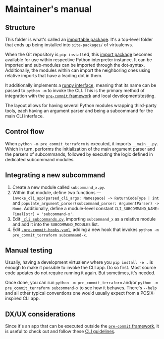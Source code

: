 # Maintainer's manual

## Structure

This folder is what's called an [importable package]. It's a top-level folder
that ends up being installed into `site-packages/` of virtualenvs.

When the Git repository is `pip install`ed, this [import package] becomes
available for use within respective Python interpreter instance. It can be
imported and sub-modules can be imported through the dot-syntax. Additionally,
the modules within can import the neighboring ones using relative imports that
have a leading dot in them.

It additionally implements a [runpy interface], meaning that its name can
be passed to `python -m` to invoke the CLI. This is the primary method of
integration with the [`pre-commit` framework] and local development/testing.

The layout allows for having several Python modules wrapping third-party tools,
each having an argument parser and being a subcommand for the main CLI
interface.

## Control flow

When `python -m pre_commit_terraform` is executed, it imports `__main__.py`.
Which in turn, performs the initialization of the main argument parser and the
parsers of subcommands, followed by executing the logic defined in dedicated
subcommand modules.

## Integrating a new subcommand

1. Create a new module called `subcommand_x.py`.
2. Within that module, define two functions —
   `invoke_cli_app(parsed_cli_args: Namespace) -> ReturnCodeType | int` and
   `populate_argument_parser(subcommand_parser: ArgumentParser) -> None`.
   Additionally, define a module-level constant
   `CLI_SUBCOMMAND_NAME: Final[str] = 'subcommand-x'`.
3. Edit [`_cli_subcommands.py`], importing `subcommand_x` as a relative module
   and add it into the `SUBCOMMAND_MODULES` list.
4. Edit [`.pre-commit-hooks.yaml`], adding a new hook that invokes
   `python -m pre_commit_terraform subcommand-x`.

## Manual testing

Usually, having a development virtualenv where you `pip install -e .` is enough
to make it possible to invoke the CLI app. Do so first. Most source code
updates do not require running it again. But sometimes, it's needed.

Once done, you can run `python -m pre_commit_terraform` and/or
`python -m pre_commit_terraform subcommand-x` to see how it behaves. There's
`--help` and all other typical conventions one would usually expect from a
POSIX-inspired CLI app.

## DX/UX considerations

Since it's an app that can be executed outside the [`pre-commit` framework],
it is useful to check out and follow these [CLI guidelines][clig].

[`.pre-commit-hooks.yaml`]: ../../.pre-commit-hooks.yaml
[`_cli_parsing.py`]: ./_cli_parsing.py
[`_cli_subcommands.py`]: ./_cli_subcommands.py
[clig]: https://clig.dev
[importable package]: https://docs.python.org/3/tutorial/modules.html#packages
[import package]: https://packaging.python.org/en/latest/glossary/#term-Import-Package
[`pre-commit` framework]: https://pre-commit.com
[runpy interface]: https://docs.python.org/3/library/__main__.html
